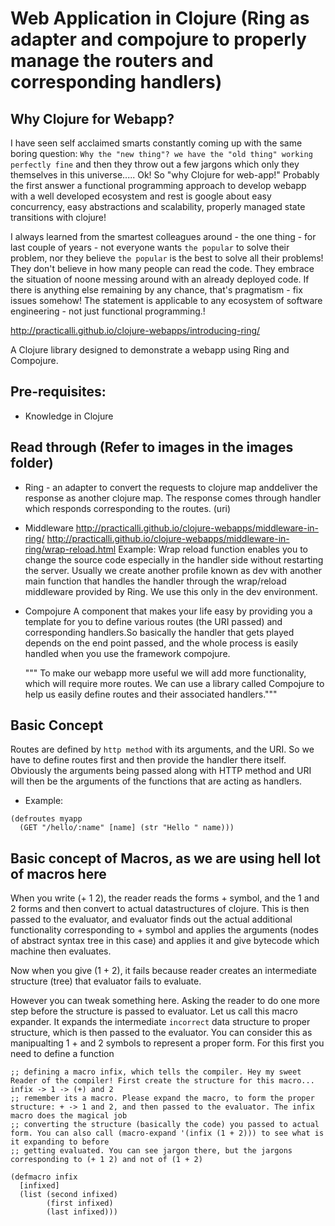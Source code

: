 # Web Application in Clojure (Ring as adapter and compojure to properly manage the routers and corresponding handlers)

## Why Clojure for Webapp?
I have seen self acclaimed smarts constantly coming up with the same boring question: `Why the "new thing"? we have the "old thing" working perfectly fine` and then they throw out a few jargons which only they themselves in this universe..... Ok! So "why Clojure for web-app!" Probably the first answer a functional programming approach to develop webapp with a well developed ecosystem and rest is google about easy concurrency, easy abstractions and scalability, properly managed state transitions with clojure!  

I always learned from the smartest colleagues around - the one thing - for last couple of years - not everyone wants `the popular` to solve their problem, nor they believe `the popular` is the best to solve all their problems! They don't believe in how many people can read the code. They embrace the situation of noone messing around with an already deployed code. If there is anything else remaining by any chance, that's pragmatism - fix issues somehow! The statement is applicable to any ecosystem of software engineering - not just functional programming.!

http://practicalli.github.io/clojure-webapps/introducing-ring/

A Clojure library designed to demonstrate a webapp using Ring and Compojure.

## Pre-requisites:
* Knowledge in Clojure

## Read through (Refer to images in the images folder)
* Ring - an adapter to convert the requests to clojure map anddeliver the response as another clojure map. The response comes through
handler which responds corresponding to the routes. (uri)

* Middleware
  http://practicalli.github.io/clojure-webapps/middleware-in-ring/
  http://practicalli.github.io/clojure-webapps/middleware-in-ring/wrap-reload.html
  Example: Wrap reload function enables you to change the source code especially in the handler side without 
  restarting the server. Usually we create another profile known as dev with another main function that handles
  the handler through the wrap/reload middleware provided by Ring. We use this only in the dev environment.

* Compojure
  A component that makes your life easy by providing you a template for you to define various routes (the URI passed)
  and corresponding handlers.So basically the handler that gets played depends on the end point passed, and the whole process 
  is easily handled when you use the framework compojure.
  
  """
  To make our webapp more useful we will add more functionality, which will require more routes. We can use a library called 
  Compojure to help us easily define routes and their associated handlers."""

## Basic Concept

Routes are defined by `http method` with its arguments, and the URI. So we have to define routes first and then provide the handler there itself.
Obviously the arguments being passed along with HTTP method and URI will then be the arguments of the functions that are acting as handlers.

* Example:

```
(defroutes myapp
  (GET "/hello/:name" [name] (str "Hello " name)))

```

## Basic concept of Macros, as we are using hell lot of macros here

When you write (+ 1 2), the reader reads the forms + symbol, and the 1 and 2 forms and then convert to actual datastructures of clojure.
This is then passed to the evaluator, and evaluator finds out the actual additional functionality corresponding to + symbol and applies the
arguments (nodes of abstract syntax tree in this case) and applies it and give bytecode which machine then evaluates.


Now when you give (1 + 2), it fails because reader creates an intermediate structure (tree) that evaluator fails to evaluate.

However you can tweak something here. Asking the reader to do one more step before the structure is passed to evaluator. Let us call this
macro expander. It expands the intermediate `incorrect` data structure to proper structure, which is then passed to the evaluator. You can consider
this as manipualting 1 + and 2 symbols to represent a proper form. For this first you need to define a function

```
;; defining a macro infix, which tells the compiler. Hey my sweet Reader of the compiler! First create the structure for this macro... infix -> 1 -> (+) and 2
;; remember its a macro. Please expand the macro, to form the proper structure: + -> 1 and 2, and then passed to the evaluator. The infix macro does the magical job
;; converting the structure (basically the code) you passed to actual form. You can also call (macro-expand '(infix (1 + 2))) to see what is it expanding to before
;; getting evaluated. You can see jargon there, but the jargons corresponding to (+ 1 2) and not of (1 + 2)

(defmacro infix 
  [infixed]
  (list (second infixed)
        (first infixed)
        (last infixed))) 


```
